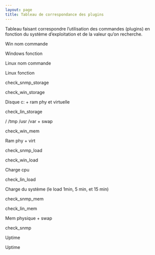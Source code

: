 ```yaml
---
layout: page
title: Tableau de correspondance des plugins
---
```


Tableau faisant correspondre l’utilisation des commandes (plugins) en
fonction du système d’exploitation et de la valeur qu’on recherche.

Win nom commande

Windows fonction

Linux nom commande

Linux fonction

check\_snmp\_storage

check\_win\_storage

Disque c: + ram phy et virtuelle

check\_lin\_storage

/ /tmp /usr /var + swap

check\_win\_mem

Ram phy + virt

check\_snmp\_load

check\_win\_load

Charge cpu

check\_lin\_load

Charge du système (le load 1min, 5 min, et 15 min)

check\_snmp\_mem

check\_lin\_mem

Mem physique + swap

check\_snmp

Uptime

Uptime